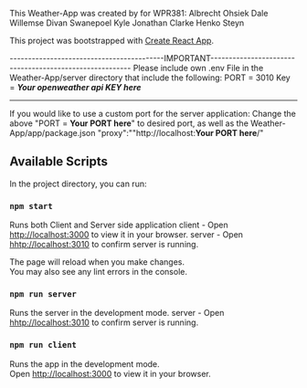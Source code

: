 This Weather-App was created by for WPR381:
    Albrecht Ohsiek
    Dale Willemse
    Divan Swanepoel
    Kyle Jonathan Clarke
    Henko Steyn

This project was bootstrapped with [Create React App](https://github.com/facebook/create-react-app).

------------------------------------------IMPORTANT--------------------------------------------------------
Please include own .env File in the Weather-App/server directory that include the following:
PORT = 3010
Key = ***Your openweather api KEY here***

-----------------------------------------------------------------------------------------------------------

If you would like to use a custom port for the server application:
Change the above "PORT = **Your PORT here**" to desired port, as well as the
    Weather-App/app/package.json "proxy":""http://localhost:**Your PORT here**/"

## Available Scripts

In the project directory, you can run:

### `npm start`

Runs both Client and Server side application
client - Open [http://localhost:3000](http://localhost:3000) to view it in your browser.
server - Open [hhtp://localhost:3010](hhtp://localhost:3010) to confirm server is running.

The page will reload when you make changes.\
You may also see any lint errors in the console.

### `npm run server`
Runs the server in the development mode.
server - Open [hhtp://localhost:3010](hhtp://localhost:3010) to confirm server is running.

### `npm run client`
Runs the app in the development mode.\
Open [http://localhost:3000](http://localhost:3000) to view it in your browser.
